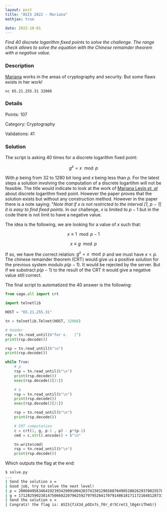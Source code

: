 ```yaml
---
layout: post
title: "ASIS 2022 - Mariana"
mathjax: true

date: 2022-10-01
---
```


*Find 40 discrete logarithm fixed points to solve the challenge. The range check allows to solve the equation with the Chinese remainder theorem with a negative value.*

<!--more-->

### Description

[Mariana](/resources/2022/asis/mariana/mariana.py) works in the areas of cryptography and security. But some flaws exists in her work!

`nc 65.21.255.31 32066`

### Details

Points:      107

Category:    Cryptography

Validations: 41

### Solution
The script is asking 40 times for a discrete logarithm fixed point:

$$g^x = x \mod p$$

With $p$ being from 32 to 1280 bit long and $x$ being less than $p$. For the latest steps a solution involving the computation of a discrete logartihm will not be feasible. The title would indicate to look at the work of [Mariana Levin *et. al*](https://math.dartmouth.edu/~carlp/brizolis6.pdf) about discrete logarithm fixed point. However the paper proves that the solution exists but without any construction method. However in the paper there is a note saying: "*Note that if x is not restricted to the interval [1, p − 1] it is easy to find fixed points*. In our challenge, $x$ is limited to $p-1$ but in the code there is not limit to have a negative value.

The idea is the following, we are looking for a value of $x$ such that:

$$x \equiv 1 \mod p-1$$

$$x \equiv g \mod p$$

If so, we have the correct relation: $g^x = x \mod p$ and we must have $x < p$. The chinese remainder theorem (CRT) would give us a positive solution for the previous system modulo $p(p-1)$. It would be rejected by the server. But if we substract $p(p-1)$ to the result of the CRT it would give a negative value still correct.

The final script to automatized the 40 answer is the following:

```python
from sage.all import crt

import telnetlib

HOST = "65.21.255.31"

tn = telnetlib.Telnet(HOST, 32066)

# header
rsp = tn.read_until(b"for x.   |")
print(rsp.decode())

rsp = tn.read_until(b"\n")
print(rsp.decode())

while True:
    # p
    rsp = tn.read_until(b"\n")
    print(rsp.decode())
    exec(rsp.decode()[2:])

    # q 
    rsp = tn.read_until(b"\n")
    print(rsp.decode())
    exec(rsp.decode()[2:])

    rsp = tn.read_until(b"\n")
    print(rsp.decode())

    # CRT computation
    c = crt(1, g, p-1 , p) - p*(p-1)
    cmd = c.str().encode() + b"\n"

    tn.write(cmd)
    rsp = tn.read_until(b"\n")
    print(rsp.decode())
```

Which outputs the flag at the end:

```bash
$ solve.py
...
| Send the solution x = 
| Good job, try to solve the next level!
| p = 20060495634641923934290910042037415012965887049052082629378025578414094494317215752767229350560283637103129215245317866638158420602603765621357973975183610617486899951596907899625713829777825949642703336180486781294253558726793130837911364800464374046475660950482374585595881510361204635257734100278453594013796369208483140492740252211847837041081103872047376210156835506562419282005437
| g = 17128259023814750660220796259279795284170791486181711721648128733352156118458053198349603022545160428373749952344831733972901484222895150307930656564833027330762184748955605601775393310165180985683423720111484225049593443086585390492386320039883895157118956582795555111005609439268957878324133121128287666829754348637646678267889542533643145760727682471761594848292230791667831264374169
| Send the solution x = 
| Congratz! the flag is: ASIS{fiX3d_pOIn7s_f0r_d!5Cret3_l0g4riThmS!}
```